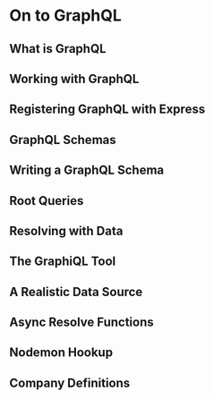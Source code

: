 # On to GraphQL

## What is GraphQL


## Working with GraphQL


## Registering GraphQL with Express


## GraphQL Schemas


## Writing a GraphQL Schema


## Root Queries


## Resolving with Data


## The GraphiQL Tool


## A Realistic Data Source


## Async Resolve Functions


## Nodemon Hookup


## Company Definitions
